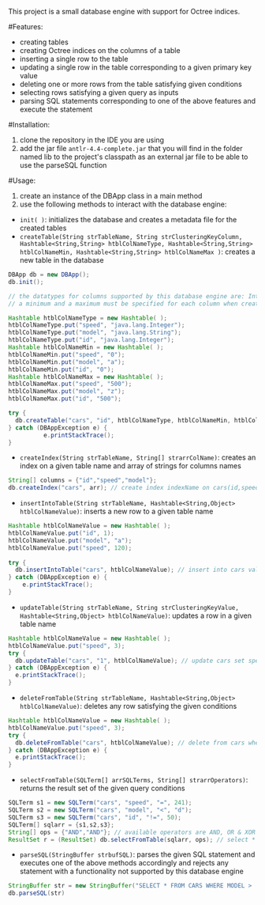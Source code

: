 This project is a small database engine with support for Octree indices.

#Features:

- creating tables
- creating Octree indices on the columns of a table
- inserting a single row to the table
- updating a single row in the table corresponding to a given primary key value
- deleting one or more rows from the table satisfying given conditions
- selecting rows satisfying a given query as inputs
- parsing SQL statements corresponding to one of the above features and execute the statement

#Installation:

1. clone the repository in the IDE you are using
2. add the jar file `antlr-4.4-complete.jar` that you will find in the folder named lib to the project's classpath as an external jar file to be able to use the parseSQL function

#Usage:
1. create an instance of the DBApp class in a main method
2. use the following methods to interact with the database engine:
  - `init( )`: initializes the database and creates a metadata file for the created tables
  - `createTable(String strTableName, String strClusteringKeyColumn, Hashtable<String,String> htblColNameType, Hashtable<String,String> htblColNameMin, Hashtable<String,String> htblColNameMax )`: creates a new table in the database
  ```java
  DBApp db = new DBApp();
  db.init();
  
  // the datatypes for columns supported by this database engine are: Integer, String, Double and Date
  // a minimum and a maximum must be specified for each column when creating the table
  
  Hashtable htblColNameType = new Hashtable( ); 
  htblColNameType.put("speed", "java.lang.Integer"); 
  htblColNameType.put("model", "java.lang.String"); 
  htblColNameType.put("id", "java.lang.Integer");
  Hashtable htblColNameMin = new Hashtable( ); 
  htblColNameMin.put("speed", "0"); 
  htblColNameMin.put("model", "a"); 
  htblColNameMin.put("id", "0");
  Hashtable htblColNameMax = new Hashtable( ); 
  htblColNameMax.put("speed", "500"); 
  htblColNameMax.put("model", "z"); 
  htblColNameMax.put("id", "500"); 
  
  try {
    db.createTable("cars", "id", htblColNameType, htblColNameMin, htblColNameMax);
  } catch (DBAppException e) {
			e.printStackTrace();
  }
  ```
  - `createIndex(String strTableName, String[] strarrColName)`: creates an index on a given table name and array of strings for columns names
  ```java
  String[] columns = {"id","speed","model"};
  db.createIndex("cars", arr); // create index indexName on cars(id,speed,model)
  ```
  - `insertIntoTable(String strTableName, Hashtable<String,Object> htblColNameValue)`: inserts a new row to a given table name
  ```java
  Hashtable htblColNameValue = new Hashtable( ); 
  htblColNameValue.put("id", 1);
  htblColNameValue.put("model", "a");
  htblColNameValue.put("speed", 120);
			
  try {
    db.insertIntoTable("cars", htblColNameValue); // insert into cars values(1,"a",120)
  } catch (DBAppException e) {
      e.printStackTrace();
  }
  ```
  - `updateTable(String strTableName, String strClusteringKeyValue, Hashtable<String,Object> htblColNameValue)`: updates a row in a given table name
  ```java
  Hashtable htblColNameValue = new Hashtable( ); 
  htblColNameValue.put("speed", 3);
  try {
    db.updateTable("cars", "1", htblColNameValue); // update cars set speed = 3 where id = 1
  } catch (DBAppException e) {
    e.printStackTrace();
  }
  ```
  - `deleteFromTable(String strTableName, Hashtable<String,Object> htblColNameValue)`: deletes any row satisfying the given conditions
  ```java
  Hashtable htblColNameValue = new Hashtable( ); 
  htblColNameValue.put("speed", 3);
  try {
    db.deleteFromTable("cars", htblColNameValue); // delete from cars where speed = 3
  } catch (DBAppException e) {
    e.printStackTrace();
  }
  ```
  - `selectFromTable(SQLTerm[] arrSQLTerms, String[] strarrOperators)`: returns the result set of the given query conditions
  ```java
  SQLTerm s1 = new SQLTerm("cars", "speed", "=", 241);
  SQLTerm s2 = new SQLTerm("cars", "model", "<", "d");
  SQLTerm s3 = new SQLTerm("cars", "id", "!=", 50);
  SQLTerm[] sqlarr = {s1,s2,s3};
  String[] ops = {"AND","AND"}; // available operators are AND, OR & XOR
  ResultSet r = (ResultSet) db.selectFromTable(sqlarr, ops); // select * from cars where speed = 241 and model < "d" and id != 50
  ```
  - `parseSQL(StringBuffer strbufSQL)`: parses the given SQL statement and executes one of the above methods accordingly and rejects any statement with a functionality not supported by this database engine
  ```java
  StringBuffer str = new StringBuffer("SELECT * FROM CARS WHERE MODEL > 'a' AND SPEED = 20");
  db.parseSQL(str)
  ```
